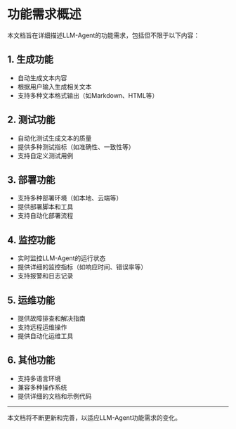 # 功能需求概述

本文档旨在详细描述LLM-Agent的功能需求，包括但不限于以下内容：

## 1. 生成功能

- 自动生成文本内容
- 根据用户输入生成相关文本
- 支持多种文本格式输出（如Markdown、HTML等）

## 2. 测试功能

- 自动化测试生成文本的质量
- 提供多种测试指标（如准确性、一致性等）
- 支持自定义测试用例

## 3. 部署功能

- 支持多种部署环境（如本地、云端等）
- 提供部署脚本和工具
- 支持自动化部署流程

## 4. 监控功能

- 实时监控LLM-Agent的运行状态
- 提供详细的监控指标（如响应时间、错误率等）
- 支持报警和日志记录

## 5. 运维功能

- 提供故障排查和解决指南
- 支持远程运维操作
- 提供自动化运维工具

## 6. 其他功能

- 支持多语言环境
- 兼容多种操作系统
- 提供详细的文档和示例代码

---

本文档将不断更新和完善，以适应LLM-Agent功能需求的变化。